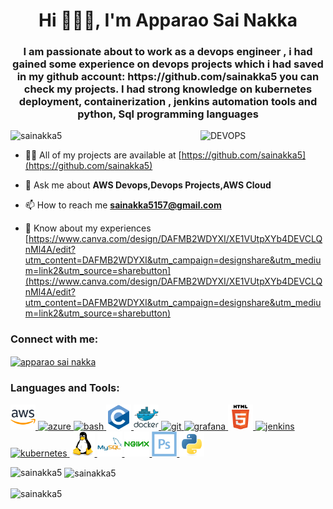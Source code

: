 <h1 align="center">Hi 🙋🏻‍♂️, I'm Apparao Sai Nakka</h1>
<h3 align="center">I am passionate about to work as a devops engineer , i had gained some experience on devops projects which i had saved in my github account: https://github.com/sainakka5 you can check my projects. I had strong knowledge on kubernetes deployment, containerization , jenkins automation tools and python, Sql programming languages</h3>

<img align="right" alt="DEVOPS" width="200" src = "![image](https://github.com/sainakka5/sainakka5/assets/136338958/a647337c-64fc-4899-b04c-bf495fc54a6d)
">


<p align="left"> <img src="https://komarev.com/ghpvc/?username=sainakka5&label=Profile%20views&color=0e75b6&style=flat" alt="sainakka5" /> </p>

- 👨‍💻 All of my projects are available at [https://github.com/sainakka5](https://github.com/sainakka5)

- 💬 Ask me about **AWS Devops,Devops Projects,AWS Cloud**

- 📫 How to reach me **sainakka5157@gmail.com**

- 📄 Know about my experiences [https://www.canva.com/design/DAFMB2WDYXI/XE1VUtpXYb4DEVCLQnMl4A/edit?utm_content=DAFMB2WDYXI&utm_campaign=designshare&utm_medium=link2&utm_source=sharebutton](https://www.canva.com/design/DAFMB2WDYXI/XE1VUtpXYb4DEVCLQnMl4A/edit?utm_content=DAFMB2WDYXI&utm_campaign=designshare&utm_medium=link2&utm_source=sharebutton)

<h3 align="left">Connect with me:</h3>
<p align="left">
<a href="https://linkedin.com/in/Apparao Sai Nakka" target="blank"><img align="center" src="https://raw.githubusercontent.com/rahuldkjain/github-profile-readme-generator/master/src/images/icons/Social/linked-in-alt.svg" alt="apparao sai nakka" height="30" width="40" /></a>
</p>

<h3 align="left">Languages and Tools:</h3>
<p align="left"> <a href="https://aws.amazon.com" target="_blank" rel="noreferrer"> <img src="https://raw.githubusercontent.com/devicons/devicon/master/icons/amazonwebservices/amazonwebservices-original-wordmark.svg" alt="aws" width="40" height="40"/> </a> <a href="https://azure.microsoft.com/en-in/" target="_blank" rel="noreferrer"> <img src="https://www.vectorlogo.zone/logos/microsoft_azure/microsoft_azure-icon.svg" alt="azure" width="40" height="40"/> </a> <a href="https://www.gnu.org/software/bash/" target="_blank" rel="noreferrer"> <img src="https://www.vectorlogo.zone/logos/gnu_bash/gnu_bash-icon.svg" alt="bash" width="40" height="40"/> </a> <a href="https://www.cprogramming.com/" target="_blank" rel="noreferrer"> <img src="https://raw.githubusercontent.com/devicons/devicon/master/icons/c/c-original.svg" alt="c" width="40" height="40"/> </a> <a href="https://www.docker.com/" target="_blank" rel="noreferrer"> <img src="https://raw.githubusercontent.com/devicons/devicon/master/icons/docker/docker-original-wordmark.svg" alt="docker" width="40" height="40"/> </a> <a href="https://git-scm.com/" target="_blank" rel="noreferrer"> <img src="https://www.vectorlogo.zone/logos/git-scm/git-scm-icon.svg" alt="git" width="40" height="40"/> </a> <a href="https://grafana.com" target="_blank" rel="noreferrer"> <img src="https://www.vectorlogo.zone/logos/grafana/grafana-icon.svg" alt="grafana" width="40" height="40"/> </a> <a href="https://www.w3.org/html/" target="_blank" rel="noreferrer"> <img src="https://raw.githubusercontent.com/devicons/devicon/master/icons/html5/html5-original-wordmark.svg" alt="html5" width="40" height="40"/> </a> <a href="https://www.jenkins.io" target="_blank" rel="noreferrer"> <img src="https://www.vectorlogo.zone/logos/jenkins/jenkins-icon.svg" alt="jenkins" width="40" height="40"/> </a> <a href="https://kubernetes.io" target="_blank" rel="noreferrer"> <img src="https://www.vectorlogo.zone/logos/kubernetes/kubernetes-icon.svg" alt="kubernetes" width="40" height="40"/> </a> <a href="https://www.linux.org/" target="_blank" rel="noreferrer"> <img src="https://raw.githubusercontent.com/devicons/devicon/master/icons/linux/linux-original.svg" alt="linux" width="40" height="40"/> </a> <a href="https://www.mysql.com/" target="_blank" rel="noreferrer"> <img src="https://raw.githubusercontent.com/devicons/devicon/master/icons/mysql/mysql-original-wordmark.svg" alt="mysql" width="40" height="40"/> </a> <a href="https://www.nginx.com" target="_blank" rel="noreferrer"> <img src="https://raw.githubusercontent.com/devicons/devicon/master/icons/nginx/nginx-original.svg" alt="nginx" width="40" height="40"/> </a> <a href="https://www.photoshop.com/en" target="_blank" rel="noreferrer"> <img src="https://raw.githubusercontent.com/devicons/devicon/master/icons/photoshop/photoshop-line.svg" alt="photoshop" width="40" height="40"/> </a> <a href="https://www.python.org" target="_blank" rel="noreferrer"> <img src="https://raw.githubusercontent.com/devicons/devicon/master/icons/python/python-original.svg" alt="python" width="40" height="40"/> </a> </p>

<p><img align="left" src="https://github-readme-stats.vercel.app/api/top-langs?username=sainakka5&show_icons=true&locale=en&layout=compact" alt="sainakka5" /></p>

<p>&nbsp;<img align="center" src="https://github-readme-stats.vercel.app/api?username=sainakka5&show_icons=true&locale=en" alt="sainakka5" /></p>

<p><img align="center" src="https://github-readme-streak-stats.herokuapp.com/?user=sainakka5&" alt="sainakka5" /></p>
